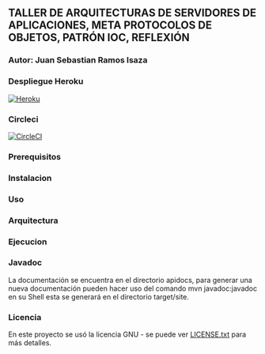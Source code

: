 ## TALLER DE ARQUITECTURAS DE SERVIDORES DE APLICACIONES, META PROTOCOLOS DE OBJETOS, PATRÓN IOC, REFLEXIÓN

### Autor: Juan Sebastian Ramos Isaza

### Despliegue Heroku
[![Heroku](https://www.herokucdn.com/deploy/button.png)](https://infinite-bastion-95846.herokuapp.com/)

### Circleci
[![CircleCI](https://circleci.com/gh/jsr25/Taller2Arep.svg?style=svg)](https://app.circleci.com/pipelines/github/jsr25/Taller4Arep)

### Prerequisitos

### Instalacion

### Uso

### Arquitectura

### Ejecucion

### Javadoc
La documentación se encuentra en el directorio apidocs, para generar una nueva documentación
pueden hacer uso del comando mvn javadoc:javadoc en su Shell esta se generará en el directorio target/site.

### Licencia

En este proyecto se usó la licencia GNU - se puede ver [LICENSE.txt](LICENSE.txt) para más detalles.

